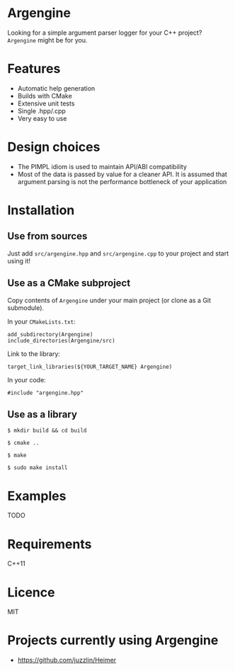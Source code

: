 Argengine
=========

Looking for a simple argument parser logger for your C++ project? `Argengine` might be for you.

# Features

* Automatic help generation
* Builds with CMake
* Extensive unit tests
* Single .hpp/.cpp
* Very easy to use

# Design choices

* The PIMPL idiom is used to maintain API/ABI compatibility
* Most of the data is passed by value for a cleaner API. It is assumed that argument parsing is not the performance bottleneck of your application

# Installation

## Use from sources

Just add `src/argengine.hpp` and `src/argengine.cpp` to your project and start using it!

## Use as a CMake subproject

Copy contents of `Argengine` under your main project (or clone as a Git submodule).

In your `CMakeLists.txt`:

```
add_subdirectory(Argengine)
include_directories(Argengine/src)
```

Link to the library:

```
target_link_libraries(${YOUR_TARGET_NAME} Argengine)
```

In your code:

```
#include "argengine.hpp"
```

## Use as a library

`$ mkdir build && cd build`

`$ cmake ..`

`$ make`

`$ sudo make install`

# Examples

TODO

# Requirements

C++11

# Licence

MIT

# Projects currently using Argengine

* https://github.com/juzzlin/Heimer
